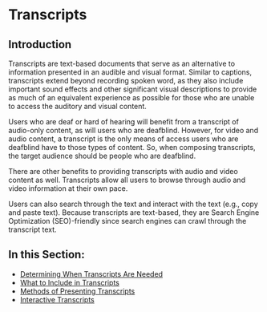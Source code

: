 # Transcripts

## Introduction

Transcripts are text-based documents that serve as an alternative to information presented in an audible and visual format. Similar to captions, transcripts extend beyond recording spoken word, as they also include important sound effects and other significant visual descriptions to provide as much of an equivalent experience as possible for those who are unable to access the auditory and visual content.

Users who are deaf or hard of hearing will benefit from a transcript of audio-only content, as will users who are deafblind. However, for video and audio content, a transcript is the only means of access users who are deafblind have to those types of content. So, when composing transcripts, the target audience should be people who are deafblind.

There are other benefits to providing transcripts with audio and video content as well. Transcripts allow all users to browse through audio and video information at their own pace.

Users can also search through the text and interact with the text (e.g., copy and paste text). Because transcripts are text-based, they are Search Engine Optimization (SEO)-friendly since search engines can crawl through the transcript text.

## In this Section:

- [Determining When Transcripts Are Needed](determining-when-transcripts-are-needed.md)
- [What to Include in Transcripts](what-to-include-in-transcripts.md)
- [Methods of Presenting Transcripts](methods-of-presenting-transcripts.md)
- [Interactive Transcripts](interactive-transcripts.md)
